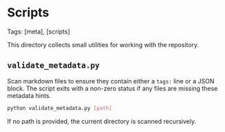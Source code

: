# Scripts
Tags: [meta], [scripts]

This directory collects small utilities for working with the repository.

## `validate_metadata.py`

Scan markdown files to ensure they contain either a `tags:` line or a JSON block. The script exits with a non-zero status if any files are missing these metadata hints.

```bash
python validate_metadata.py [path]
```

If no path is provided, the current directory is scanned recursively.
